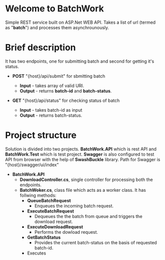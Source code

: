 # Welcome to BatchWork

Simple REST service built on ASP.Net WEB API. Takes a list of url (termed as "**batch**") and processes them asynchrounously.

# Brief description
It has two endpoints, one for submitting batch and second for getting it's status.

 - **POST**  "{host}/api/submit" for sbmitting batch
	 - **Input** - takes array of valid URI.
	 - **Output** - returns **batch-id** and **batch-status**.
	 
 - **GET** "{host}/api/status" for checking status of batch
	 - **Input** - takes batch-id as input 
	 - **Output** - returns batch-status.

# Project structure

Solution is divided into two projects. **BatchWork.API** which is rest API and **BatchWork.Test** which is test project.
**Swagger** is also configured to test API from browser with the help of **SwashBuckle** library.
Path for Swagger is "{host}/swagger/ui/index" 

 - **BatchWork.API**
	 -  **DownloadController.cs**, single controller for processing both the endpoints.
	 - **BatchWoker.cs**, class file which acts as a worker class. It has follwing methods:
		 - **QueueBatchRequest**
			 - Enqueues the incoming batch request. 
		 - **ExecuteBatchRequest**
			 - Dequeues the the batch from queue and triggers the download request.
		 - **ExecuteDownloadRequest**
			 - Performs the dowload request.
		 - **GetBatchStatus**
			 - Provides the current batch-status on the basis of requested batch-id.
		 - Executes